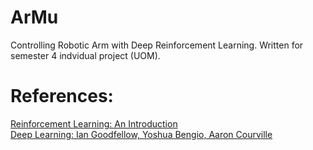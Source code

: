 # ArMu
Controlling Robotic Arm with Deep Reinforcement Learning. Written for semester 4 indvidual project (UOM). 
# References:
  [Reinforcement Learning: An Introduction](https://www.amazon.com/Reinforcement-Learning-Introduction-Adaptive-Computation/dp/0262039249/ref=pd_lpo_card_1?pd_rd_i=0262039249&psc=1)  
  [Deep Learning: Ian Goodfellow, Yoshua Bengio, Aaron Courville](https://www.amazon.com/Deep-Learning-Adaptive-Computation-Machine/dp/0262035618/ref=bmx_3/133-1444767-5221412?pd_rd_w=HoBNK&pf_rd_p=102ddb68-db8b-4386-90ae-25b75caef39e&pf_rd_r=WE5G8EAKZHX0087F3KKP&pd_rd_r=09f213e2-6ca0-410e-a7f4-dfadb0845935&pd_rd_wg=edwCw&pd_rd_i=0262035618&psc=1) 

